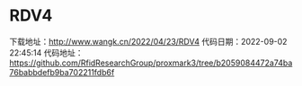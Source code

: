 # RDV4
下载地址：http://www.wangk.cn/2022/04/23/RDV4
代码日期：2022-09-02 22:45:14
代码地址：https://github.com/RfidResearchGroup/proxmark3/tree/b2059084472a74ba76babbdefb9ba702211fdb6f

